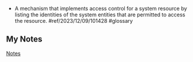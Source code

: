 - A mechanism that implements access control for a system resource by listing the identities of the system entities that are permitted to access the resource. #ref/2023/12/09/101428 #glossary
## My Notes
[Notes](mynotes/filesystem-acls-notes.md)
